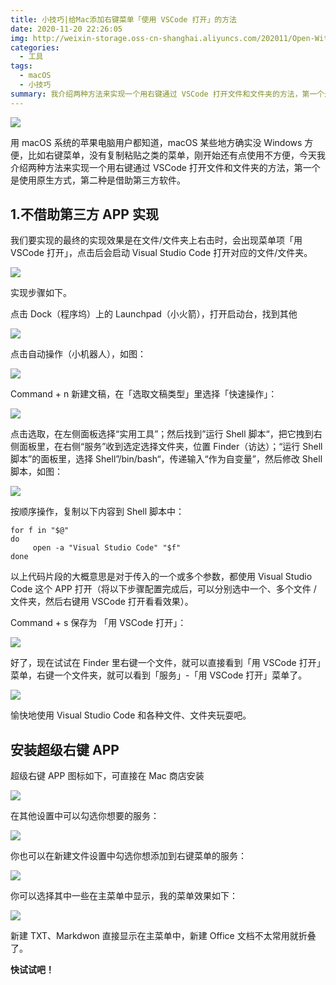 ```yaml
---
title: 小技巧|给Mac添加右键菜单「使用 VSCode 打开」的方法
date: 2020-11-20 22:26:05
img: http://weixin-storage.oss-cn-shanghai.aliyuncs.com/202011/Open-With-VSCode/banner.jpeg
categories:
  - 工具
tags:
  - macOS
  - 小技巧
summary: 我介绍两种方法来实现一个用右键通过 VSCode 打开文件和文件夹的方法，第一个是使用原生方式，第二种是借助第三方软件。
---
```


![](http://weixin-storage.oss-cn-shanghai.aliyuncs.com/202011/Open-With-VSCode/banner.jpeg)

用 macOS 系统的苹果电脑用户都知道，macOS 某些地方确实没 Windows 方便，比如右键菜单，没有复制粘贴之类的菜单，刚开始还有点使用不方便，今天我介绍两种方法来实现一个用右键通过 VSCode 打开文件和文件夹的方法，第一个是使用原生方式，第二种是借助第三方软件。

<!-- more -->

## 1.不借助第三方 APP 实现

我们要实现的最终的实现效果是在文件/文件夹上右击时，会出现菜单项「用 VSCode 打开」，点击后会启动 Visual Studio Code 打开对应的文件/文件夹。

![](http://weixin-storage.oss-cn-shanghai.aliyuncs.com/202011/Open-With-VSCode/1.png)

实现步骤如下。

点击 Dock（程序坞）上的 Launchpad（小火箭），打开启动台，找到其他

![](http://weixin-storage.oss-cn-shanghai.aliyuncs.com/202011/Open-With-VSCode/2.png)

点击自动操作（小机器人），如图：

![](http://weixin-storage.oss-cn-shanghai.aliyuncs.com/202011/Open-With-VSCode/3.png)

Command + n 新建文稿，在「选取文稿类型」里选择「快速操作」：

![](http://weixin-storage.oss-cn-shanghai.aliyuncs.com/202011/Open-With-VSCode/4.png)

点击选取，在左侧面板选择“实用工具”；然后找到”运行 Shell 脚本“，把它拽到右侧面板里，在右侧“服务”收到选定选择文件夹，位置 Finder（访达）；“运行 Shell 脚本”的面板里，选择 Shell”/bin/bash“，传递输入“作为自变量”，然后修改 Shell 脚本，如图：

![](http://weixin-storage.oss-cn-shanghai.aliyuncs.com/202011/Open-With-VSCode/5.png)

按顺序操作，复制以下内容到 Shell 脚本中：

```
for f in "$@"
do
     open -a "Visual Studio Code" "$f"
done
```

以上代码片段的大概意思是对于传入的一个或多个参数，都使用 Visual Studio Code 这个 APP 打开（将以下步骤配置完成后，可以分别选中一个、多个文件 / 文件夹，然后右键用 VSCode 打开看看效果）。

Command + s 保存为 「用 VSCode 打开」：

![](http://weixin-storage.oss-cn-shanghai.aliyuncs.com/202011/Open-With-VSCode/6.png)

好了，现在试试在 Finder 里右键一个文件，就可以直接看到「用 VSCode 打开」菜单，右键一个文件夹，就可以看到「服务」-「用 VSCode 打开」菜单了。

![](http://weixin-storage.oss-cn-shanghai.aliyuncs.com/202011/Open-With-VSCode/7.png)

愉快地使用 Visual Studio Code 和各种文件、文件夹玩耍吧。

## 安装超级右键 APP

超级右键 APP 图标如下，可直接在 Mac 商店安装

![](http://weixin-storage.oss-cn-shanghai.aliyuncs.com/202011/Open-With-VSCode/8.png)

在其他设置中可以勾选你想要的服务：

![](http://weixin-storage.oss-cn-shanghai.aliyuncs.com/202011/Open-With-VSCode/9.png)

你也可以在新建文件设置中勾选你想添加到右键菜单的服务：

![](http://weixin-storage.oss-cn-shanghai.aliyuncs.com/202011/Open-With-VSCode/9.1.png)

你可以选择其中一些在主菜单中显示，我的菜单效果如下：

![](http://weixin-storage.oss-cn-shanghai.aliyuncs.com/202011/Open-With-VSCode/10.png)

新建 TXT、Markdwon 直接显示在主菜单中，新建 Office 文档不太常用就折叠了。

**快试试吧！**
